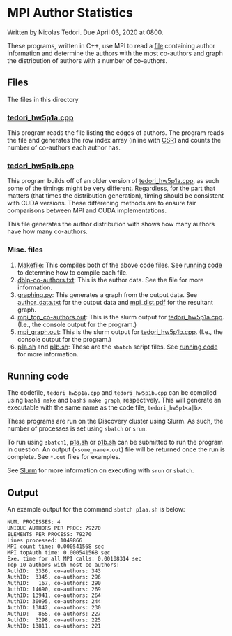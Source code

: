 # MPI Author Statistics
Written by Nicolas Tedori. Due April 03, 2020 at 0800.

These programs, written in C++, use MPI to read a [file](dblp-co-authors.txt) containing author information and determine the authors with the most co-authors and graph the distribution of authors with a number of co-authors.

## Files
The files in this directory

### [tedori_hw5p1a.cpp](tedori_hw5p1a.cpp)
This program reads the file listing the edges of authors. The program reads the file and generates the row index array (inline with [CSR](https://en.wikipedia.org/wiki/Sparse_matrix#Compressed_sparse_row_(CSR,_CRS_or_Yale_format)))
and counts the number of co-authors each author has.

### [tedori_hw5p1b.cpp](tedori_hw5p1b.cpp)
This program builds off of an older version of [tedori_hw5p1a.cpp](tedori_hw5p1a.cpp), as such some of the timings might be very different. Regardless, for the part that matters (that times the distribution generation), timing should be consistent with CUDA versions. These differening methods are to ensure fair comparisons between MPI and CUDA implementations.

This file generates the author distribution with shows how many authors have how many co-authors.

### Misc. files
1. [Makefile](Makefile): This compiles both of the above code files. See [running code]() to determine how to compile each file.
2. [dblp-co-authors.txt](dblp-co-authors.txt): This is the author data. See the file for more information.
3. [graphing.py](graphing.py): This generates a graph from the output data. See [author_data.txt](author_data.txt) for the output data and [mpi_dist.pdf](mpi_dist.pdf) for the resultant graph.
4. [mpi_top_co-authors.out](mpi_top_co-authors.out): This is the slurm output for [tedori_hw5p1a.cpp](tedori_hw5p1a.cpp). (I.e., the console output for the program.)
5. [mpi_graph.out](mpi_graph.out): This is the slurm output for [tedori_hw5p1b.cpp](tedori_hw5p1b.cpp). (I.e., the console output for the program.)
6. [p1a.sh](p1a.sh) and [p1b.sh](p1b.sh): These are the `sbatch` script files. See [running code]() for more information.

## Running code
The codefile, `tedori_hw5p1a.cpp` and `tedori_hw5p1b.cpp` can be compiled using `bash$ make` and `bash$ make graph`, respectively. This will generate an executable with the same name as the code file, `tedori_hw5p1<a|b>`.

These programs are run on the Discovery cluster using Slurm. As such, the number of processes is set using `sbatch` or `srun`.

To run using `sbatch1`, [p1a.sh](p1a.sh) or [p1b.sh](p1b.sh) can be submitted to run the program in question. An output (`<some_name>.out`) file will be returned once the run is complete. See `*.out` files for examples.

See [Slurm](https://rc-docs.northeastern.edu/en/latest/using-discovery/usingslurm.html) for more information on executing with `srun` or `sbatch`.

## Output
An example output for the command `sbatch p1aa.sh` is below:

```
NUM. PROCESSES: 4
UNIQUE AUTHORS PER PROC: 79270
ELEMENTS PER PROCESS: 79270
Lines processed: 1049866
MPI count time: 0.000541568 sec
MPI topAuth time: 0.000541568 sec
Exe. time for all MPI calls: 0.00108314 sec
Top 10 authors with most co-authors:
AuthID:  3336, co-authors: 343
AuthID:  3345, co-authors: 296
AuthID:   167, co-authors: 290
AuthID: 14690, co-authors: 269
AuthID: 13941, co-authors: 264
AuthID: 30095, co-authors: 244
AuthID: 13842, co-authors: 230
AuthID:   865, co-authors: 227
AuthID:  3298, co-authors: 225
AuthID: 13811, co-authors: 221

```